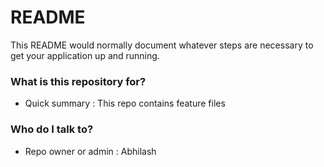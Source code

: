 # README #

This README would normally document whatever steps are necessary to get your application up and running.

### What is this repository for? ###

* Quick summary : This repo contains feature files

### Who do I talk to? ###

* Repo owner or admin : Abhilash